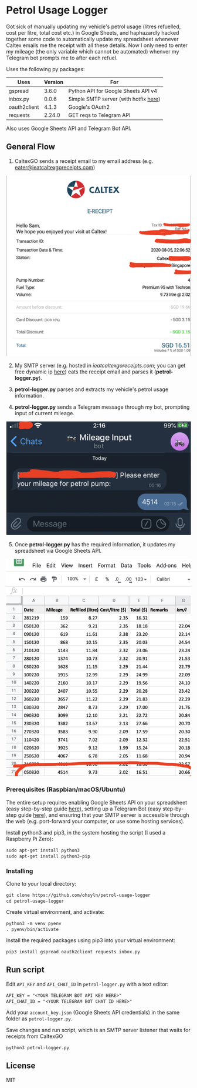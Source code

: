  # Petrol Usage Logger
Got sick of manually updating my vehicle's petrol usage (litres refuelled, cost per litre, total cost etc.) in Google Sheets, and haphazardly hacked together some code to automatically update my spreadsheet whenever Caltex emails me the receipt with all these details. Now I only need to enter my mileage (the only variable which cannot be automated) whenver my Telegram bot prompts me to after each refuel.

Uses the following py packages:

Uses  | Version |For
------------- | - | -------------
gspread |  3.6.0 | Python API for Google Sheets API v4
inbox.py | 0.0.6 | Simple SMTP server (with hotfix [here](https://github.com/ohsyln/inbox.py/blob/master/inbox.py))
oauth2client | 4.1.3 |  Google's OAuth2
requests | 2.24.0 | GET reqs to Telegram API

Also uses Google Sheets API and Telegram Bot API.

## General Flow

1. CaltexGO sends a receipt email to my email address (e.g. eater@ieatcaltexgoreceipts.com)

![E-Receipt](documentation/caltex.png)<br/>

2. My SMTP server (e.g. hosted in *ieatcaltexgoreceipts.com*; you can get free dynamic ip [here](https://www.noip.com)) eats the receipt email and parses it (**petrol-logger.py**).

3. **petrol-logger.py** parses and extracts my vehicle's petrol usage information.

4. **petrol-logger.py** sends a Telegram message through my bot, prompting input of current mileage.

![Telegram Bot](documentation/telegram.png)<br/>

5. Once **petrol-logger.py** has the required information, it updates my spreadsheet via Google Sheets API.

![Spreadsheet](documentation/sheet.png)<br/>

### Prerequisites (Raspbian/macOS/Ubuntu)

The entire setup requires enabling Google Sheets API on your spreadsheet (easy step-by-step guide [here](https://towardsdatascience.com/accessing-google-spreadsheet-data-using-python-90a5bc214fd2)), setting up a Telegram Bot (easy step-by-step guide [here](https://medium.com/@wk0/send-and-receive-messages-with-the-telegram-api-17de9102ab78)), and ensuring that your SMTP server is accessible through the web (e.g. port-forward your computer, or use some hosting services).

Install python3 and pip3, in the system hosting the script (I used a Raspberry Pi Zero):

```
sudo apt-get install python3
sudo apt-get install python3-pip
```

### Installing

Clone to your local directory:

```
git clone https://github.com/ohsyln/petrol-usage-logger
cd petrol-usage-logger
```

Create virtual environment, and activate:

```
python3 -m venv pyenv
. pyenv/bin/activate
```

Install the required packages using pip3 into your virtual environment:
```
pip3 install gspread oauth2client requests inbox.py
```

## Run script

Edit `API_KEY` and `API_CHAT_ID` in `petrol-logger.py` with a text editor:

```
API_KEY = "<YOUR TELEGRAM BOT API KEY HERE>"
API_CHAT_ID = "<YOUR TELEGRAM BOT CHAT ID HERE>"
```

Add your `account_key.json` (Google Sheets API credentials) in the same folder as `petrol-logger.py`.

Save changes and run script, which is an SMTP server listener that waits for receipts from CaltexGO

```
python3 petrol-logger.py
```

## License

MIT
